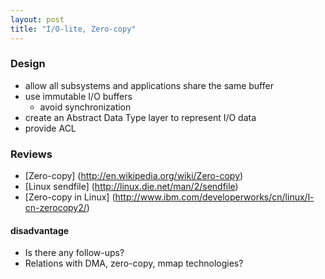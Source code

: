 ```yaml
---
layout: post
title: "I/O-lite, Zero-copy"
---
```


### Design
* allow all subsystems and applications share the same buffer
* use immutable I/O buffers
    * avoid synchronization
* create an Abstract Data Type layer to represent I/O data
* provide ACL


### Reviews
* [Zero-copy] (http://en.wikipedia.org/wiki/Zero-copy)
* [Linux sendfile] (http://linux.die.net/man/2/sendfile)
* [Zero-copy in Linux] (http://www.ibm.com/developerworks/cn/linux/l-cn-zerocopy2/)

#### disadvantage
* Is there any follow-ups?
* Relations with DMA, zero-copy, mmap technologies?
